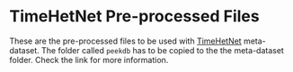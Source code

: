 # TimeHetNet Pre-processed Files

These are the pre-processed files to be used with [TimeHetNet](https://github.com/RafaelDrumond/timehetnet) meta-dataset.
The folder called ``peekdb`` has to be copied to the the meta-dataset folder. Check the link for more information.
